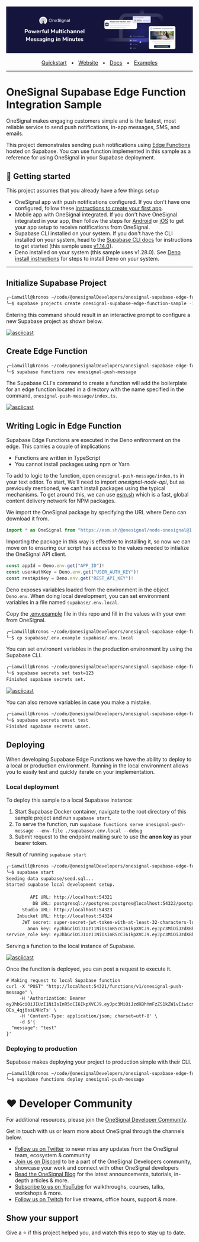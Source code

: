 ![OneSignal](https://github.com/OneSignal/.github/blob/439e36ade56b001643ff3b07eeaf95b20129f3e6/assets/onesignal-banner.png)

<div align="center">
  <a href="https://documentation.onesignal.com/docs/onboarding-with-onesignal" target="_blank">Quickstart</a>
  <span>&nbsp;&nbsp;•&nbsp;&nbsp;</span>
  <a href="https://onesignal.com/" target="_blank">Website</a>
  <span>&nbsp;&nbsp;•&nbsp;&nbsp;</span>
  <a href="https://documentation.onesignal.com/docs" target="_blank">Docs</a>
  <span>&nbsp;&nbsp;•&nbsp;&nbsp;</span>
  <a href="https://github.com/OneSignalDevelopers" target="_blank">Examples</a>
  <br />
  <hr />
</div>

# OneSignal Supabase Edge Function Integration Sample

OneSignal makes engaging customers simple and is the fastest, most reliable service to send push notifications, in-app messages, SMS, and emails.

This project demonstrates sending push notifications using [Edge Functions](https://supabase.com/docs/guides/functions) hosted on Supabase. You can use function implemented in this sample as a reference for using OneSignal in your Supabase deployment.

## 🚦 Getting started

This project assumes that you already have a few things setup
* OneSignal app with push notifications configured. If you don't have one configured, follow these [instructions to create your first app](https://documentation.onesignal.com/docs/apps-organizations#create-an-app).
* Mobile app with OneSignal integrated. If you don't have OneSignal integrated in your app, then follow the steps for [Android](https://documentation.onesignal.com/docs/android-sdk-setup) or [iOS](https://documentation.onesignal.com/docs/ios-sdk-setup) to get your app setup to receive notifications from OneSignal.
* Supabase CLI installed on your system. If you don't have the CLI installed on your system, head to the [Supabase CLI docs](https://supabase.com/docs/guides/cli#installation) for instructions to get started (this sample uses [v1.14.0](https://www.npmjs.com/package/supabase/v/1.14.0)).
* Deno installed on your system (this sample uses v1.28.0). See [Deno install instructions](https://github.com/denoland/deno_install) for steps to install Deno on your system.

---

## Initialize Supabase Project

```bash
╭─iamwill@kronos ~/code/@onesignalDevelopers/onesignal-supabase-edge-function-sample ‹main●›
╰─$ supabase projects create onesignal-supabase-edge-function-sample -i
```

Entering this command should result in an interactive prompt to configure a new Supabase project as shown below.

[![asciicast](https://asciinema.org/a/NxhyWy8OKco1O91H5oHFqzykY.svg)](https://asciinema.org/a/NxhyWy8OKco1O91H5oHFqzykY)

## Create Edge Function

```bash
╭─iamwill@kronos ~/code/@onesignalDevelopers/onesignal-supabase-edge-function-sample ‹main●›
╰─$ supabase functions new onesignal-push-message
```

The Supabase CLI's command to create a function will add the boilerplate for an edge function located in a directory with the name specified in the command,  `onesignal-push-message/index.ts`.

[![asciicast](https://asciinema.org/a/K0YebFw4ciC5uH5OJUn3oATqv.svg)](https://asciinema.org/a/K0YebFw4ciC5uH5OJUn3oATqv)

## Writing Logic in Edge Function

Supabase Edge Functions are executed in the Deno enfironment on the edge. This carries a couple of implications

* Functions are written in TypeScript
* You cannot install packages using npm or Yarn

To add to logic to the function, open `onesignal-push-message/index.ts` in your text editor. To start, We'll need to import _onesignal-node-api_, but as previously mentioned, we can't install packages using the typical mechanisms. To get around this, we can use [esm.sh](https://esm.sh) which is a fast, global content delivery network for NPM packages.

We import the OneSignal package by specifying the URL where Deno can download it from.

```ts
import * as OneSignal from "https://esm.sh/@onesignal/node-onesignal@1.0.0-beta7"
```

Importing the package in this way is effective to installing it, so now we can move on to ensuring our script has access to the values needed to intialize the OneSignal API client.

```ts
const appId = Deno.env.get("APP_ID")!
const userAuthKey = Deno.env.get("USER_AUTH_KEY")!
const restApiKey = Deno.env.get("REST_API_KEY")!
```

Deno exposes variables loaded from the environment in the object `Deno.env`. When doing local development, you can set environment variables in a file named `supabase/.env.local`.

Copy the [.env.example](supabase/.env.example) file in this repo and fill in the values with your own from OneSignal.

```bash
╭─iamwill@kronos ~/code/@onesignalDevelopers/onesignal-supabase-edge-function-sample ‹main●›
╰─$ cp supabase/.env.example supabase/.env.local
```

You can set environent variables in the production environment by using the Supabase CLI.

```bash
╭─iamwill@kronos ~/code/@onesignalDevelopers/onesignal-supabase-edge-function-sample ‹main●›
╰─$ supabase secrets set test=123
Finished supabase secrets set.
```

[![asciicast](https://asciinema.org/a/HC1zFYiSHKskmTyD0yG0IVB68.svg)](https://asciinema.org/a/HC1zFYiSHKskmTyD0yG0IVB68)

You can also remove variables in case you make a mistake.

```bash
╭─iamwill@kronos ~/code/@onesignalDevelopers/onesignal-supabase-edge-function-sample ‹main●›
╰─$ supabase secrets unset test
Finished supabase secrets unset.
```

## Deploying

When developing Supabase Edge Functions we have the ability to deploy to a local or production environment. Running in the local environment allows you to easily test and quickly iterate on your implementation.

### Local deployment
To deploy this sample to a local Supabase instance:
1. Start Supabase Docker container, navigate to the root directory of this sample project and run `supabase start`.
2. To serve the function, run `supabase functions serve onesignal-push-message --env-file ./supabase/.env.local --debug`
3. Submit request to the endpoint making sure to use the **anon key** as your bearer token.

Result of running `supabase start`
```bash
╭─iamwill@kronos ~/code/@onesignalDevelopers/onesignal-supabase-edge-function-sample ‹main●›
╰─$ supabase start                                                                                                                                                1 ↵
Seeding data supabase/seed.sql...
Started supabase local development setup.

         API URL: http://localhost:54321
          DB URL: postgresql://postgres:postgres@localhost:54322/postgres
      Studio URL: http://localhost:54323
    Inbucket URL: http://localhost:54324
      JWT secret: super-secret-jwt-token-with-at-least-32-characters-long
        anon key: eyJhbGciOiJIUzI1NiIsInR5cCI6IkpXVCJ9.eyJpc3MiOiJzdXBhYmFzZS1kZW1vIiwicm9sZSI6ImFub24ifQ.625_WdcF3KHqz5amU0x2X5WWHP-OEs_4qj0ssLNHzTs
service_role key: eyJhbGciOiJIUzI1NiIsInR5cCI6IkpXVCJ9.eyJpc3MiOiJzdXBhYmFzZS1kZW1vIiwicm9sZSI6InNlcnZpY2Vfcm9sZSJ9.vI9obAHOGyVVKa3pD--kJlyxp-Z2zV9UUMAhKpNLAcU
```

Serving a function to the local instance of Supabase.

[![asciicast](https://asciinema.org/a/xfO8bL75esZJjVDqnbzmgfUEV.svg)](https://asciinema.org/a/xfO8bL75esZJjVDqnbzmgfUEV)

Once the function is deployed, you can post a request to execute it.

```cURL
# Making request to local Supabase function
curl -X "POST" "http://localhost:54321/functions/v1/onesignal-push-message" \
     -H 'Authorization: Bearer eyJhbGciOiJIUzI1NiIsInR5cCI6IkpXVCJ9.eyJpc3MiOiJzdXBhYmFzZS1kZW1vIiwicm9sZSI6ImFub24ifQ.625_WdcF3KHqz5amU0x2X5WWHP-OEs_4qj0ssLNHzTs' \
     -H 'Content-Type: application/json; charset=utf-8' \
     -d $'{
  "message": "test"
}'
```

### Deploying to production

Supabase makes deploying your project to production simple with their CLI.

```bash
╭─iamwill@kronos ~/code/@onesignalDevelopers/onesignal-supabase-edge-function-sample ‹main●›
╰─$ supabase functions deploy onesignal-push-message
```

# ❤️ Developer Community

For additional resources, please join the [OneSignal Developer Community](https://onesignal.com/onesignal-developers).

Get in touch with us or learn more about OneSignal through the channels below.

* [Follow us on Twitter](https://twitter.com/onesignaldevs) to never miss any updates from the OneSignal team, ecosystem & community
* [Join us on Discord](https://discord.gg/EP7gf6Uz7G) to be a part of the OneSignal Developers community, showcase your work and connect with other OneSignal developers
* [Read the OneSignal Blog](https://onesignal.com/blog/) for the latest announcements, tutorials, in-depth articles & more.
* [Subscribe to us on YouTube](https://www.youtube.com/channel/UCe63d5EDQsSkOov-bIE_8Aw/featured) for walkthroughs, courses, talks, workshops & more.
* [Follow us on Twitch](https://www.twitch.tv/onesignaldevelopers) for live streams, office hours, support & more.

## Show your support

Give a ⭐️ if this project helped you, and watch this repo to stay up to date.
